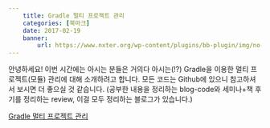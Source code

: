 ```yaml
---
    title: Gradle 멀티 프로젝트 관리
    categories: [북마크]
    date: 2017-02-19
    banner:
        url: https://www.nxter.org/wp-content/plugins/bb-plugin/img/no-image.png
---
```


안녕하세요! 이번 시간에는 아시는 분들은 거의다 아시는(!?) Gradle을 이용한 멀티 프로젝트(모듈) 관리에 대해 소개하려고 합니다.
모든 코드는 Github에 있으니 참고하셔서 보시면 더 좋으실 것 같습니다.
(공부한 내용을 정리하는 blog-code와 세미나+책 후기를 정리하는 review, 이걸 모두 정리하는 블로그가 있습니다.)

[Gradle 멀티 프로젝트 관리](https://jojoldu.tistory.com/123?category=721560)